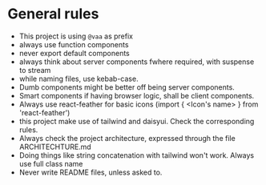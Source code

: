 # General rules

- This project is using `@vaa` as prefix
- always use function components
- never export default components
- always think about server components fwhere required, with suspense to stream
- while naming files, use kebab-case.
- Dumb components might be better off being server components.
- Smart components if having browser logic, shall be client components.
- Always use react-feather for basic icons (import { <Icon's name> } from 'react-feather')
- this project make use of tailwind and daisyui. Check the corresponding rules.
- Always check the project architecture, expressed through the file ARCHITECHTURE.md
- Doing things like string concatenation with tailwind won't work. Always use full class name
- Never write README files, unless asked to.
